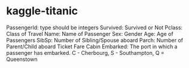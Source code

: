 # kaggle-titanic

PassengerId: type should be integers
Survived: Survived or Not
Pclass: Class of Travel
Name: Name of Passenger
Sex: Gender
Age: Age of Passengers
SibSp: Number of Sibling/Spouse aboard
Parch: Number of Parent/Child aboard
Ticket
Fare
Cabin
Embarked: The port in which a passenger has embarked. C - Cherbourg, S - Southampton, Q = Queenstown
